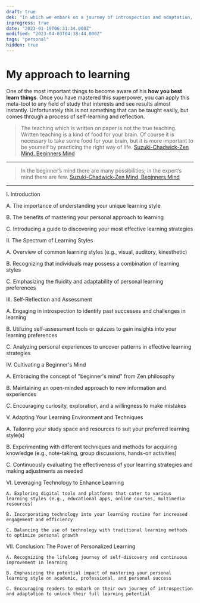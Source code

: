 ```yaml
---
draft: true
dek: "In which we embark on a journey of introspection and adaptation, unveiling the secrets to unlocking the power of effective learning tailored to our unique selves"
inprogress: true
date: "2023-01-19T06:31:34.000Z"
modified: "2023-04-03T04:38:44.000Z"
tags: "personal"
hidden: true
---
```

# My approach to learning

One of the most important things to become aware of his **how you best learn things**. Once you have mastered this superpower, you can apply this meta-tool to any field of study that interests and see results almost instantly. Unfortunately this is not something that can be taught easily, but comes through a process of self-learning and reflection. 

> The teaching which is written on paper is not the true teaching. Written teaching is a kind of food for your brain. Of course it is necessary to take some food for your brain, but it is more important to be yourself by practicing the right way of life.
> [Suzuki-Chadwick-Zen Mind, Beginners Mind](Suzuki-Chadwick-Zen%20Mind,%20Beginners%20Mind.md)

---

> In the beginner’s mind there are many possibilities; in the expert’s mind there are few.
> [Suzuki-Chadwick-Zen Mind, Beginners Mind](Suzuki-Chadwick-Zen%20Mind,%20Beginners%20Mind.md)

---

I. Introduction

   A. The importance of understanding your unique learning style

   B. The benefits of mastering your personal approach to learning

   C. Introducing a guide to discovering your most effective learning strategies

II. The Spectrum of Learning Styles

   A. Overview of common learning styles (e.g., visual, auditory, kinesthetic)

   B. Recognizing that individuals may possess a combination of learning styles

   C. Emphasizing the fluidity and adaptability of personal learning preferences

III. Self-Reflection and Assessment

   A. Engaging in introspection to identify past successes and challenges in learning

   B. Utilizing self-assessment tools or quizzes to gain insights into your learning preferences

   C. Analyzing personal experiences to uncover patterns in effective learning strategies

IV. Cultivating a Beginner's Mind

   A. Embracing the concept of "beginner's mind" from Zen philosophy

   B. Maintaining an open-minded approach to new information and experiences

   C. Encouraging curiosity, exploration, and a willingness to make mistakes

V. Adapting Your Learning Environment and Techniques

   A. Tailoring your study space and resources to suit your preferred learning style(s)

   B. Experimenting with different techniques and methods for acquiring knowledge (e.g., note-taking, group discussions, hands-on activities)

   C. Continuously evaluating the effectiveness of your learning strategies and making adjustments as needed

VI. Leveraging Technology to Enhance Learning

    A. Exploring digital tools and platforms that cater to various learning styles (e.g., educational apps, online courses, multimedia resources)

    B. Incorporating technology into your learning routine for increased engagement and efficiency

    C. Balancing the use of technology with traditional learning methods to optimize personal growth

VII. Conclusion: The Power of Personalized Learning

    A. Recognizing the lifelong journey of self-discovery and continuous improvement in learning

    B. Emphasizing the potential impact of mastering your personal learning style on academic, professional, and personal success

    C. Encouraging readers to embark on their own journey of introspection and adaptation to unlock their full learning potential
